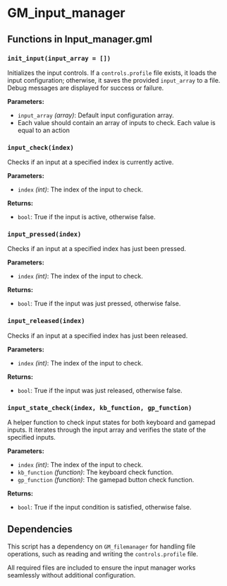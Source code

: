 # GM_input_manager

## Functions in Input_manager.gml

### `init_input(input_array = [])`
Initializes the input controls. If a `controls.profile` file exists, it loads the input configuration; otherwise, it saves the provided `input_array` to a file. Debug messages are displayed for success or failure.

**Parameters:**
- `input_array` *(array)*: Default input configuration array.
- Each value should contain an array of inputs to check. Each value is equal to an action

### `input_check(index)`
Checks if an input at a specified index is currently active.

**Parameters:**
- `index` *(int)*: The index of the input to check.

**Returns:**
- `bool`: True if the input is active, otherwise false.

### `input_pressed(index)`
Checks if an input at a specified index has just been pressed.

**Parameters:**
- `index` *(int)*: The index of the input to check.

**Returns:**
- `bool`: True if the input was just pressed, otherwise false.

### `input_released(index)`
Checks if an input at a specified index has just been released.

**Parameters:**
- `index` *(int)*: The index of the input to check.

**Returns:**
- `bool`: True if the input was just released, otherwise false.

### `input_state_check(index, kb_function, gp_function)`
A helper function to check input states for both keyboard and gamepad inputs. It iterates through the input array and verifies the state of the specified inputs.

**Parameters:**
- `index` *(int)*: The index of the input to check.
- `kb_function` *(function)*: The keyboard check function.
- `gp_function` *(function)*: The gamepad button check function.

**Returns:**
- `bool`: True if the input condition is satisfied, otherwise false.

## Dependencies

This script has a dependency on `GM_filemanager` for handling file operations, such as reading and writing the `controls.profile` file.

All required files are included to ensure the input manager works seamlessly without additional configuration.
